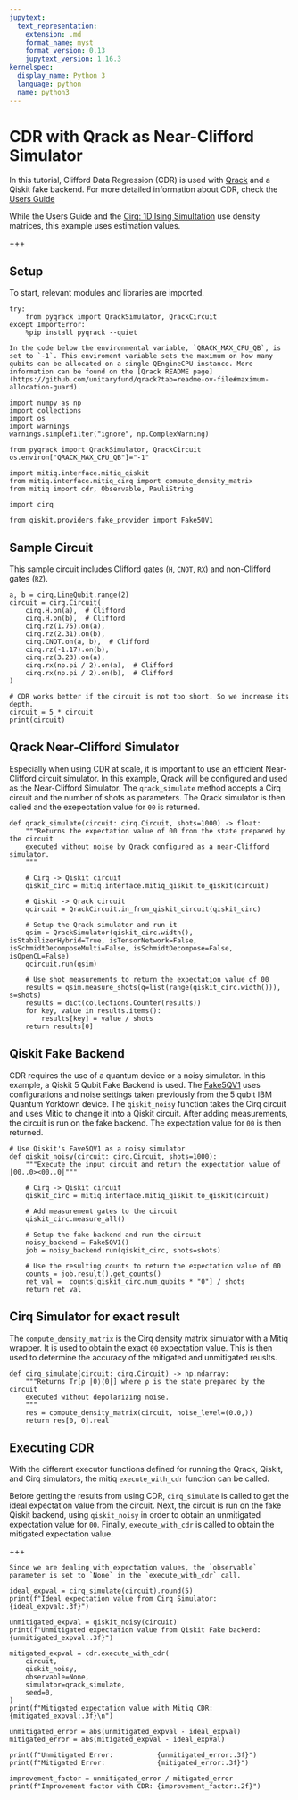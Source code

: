 ```yaml
---
jupytext:
  text_representation:
    extension: .md
    format_name: myst
    format_version: 0.13
    jupytext_version: 1.16.3
kernelspec:
  display_name: Python 3
  language: python
  name: python3
---
```


# CDR with Qrack as Near-Clifford Simulator

In this tutorial, Clifford Data Regression (CDR) is used with [Qrack](https://qrack.readthedocs.io/en/latest/) and a Qiskit fake backend. For more detailed information about CDR, check the [Users Guide](https://mitiq.readthedocs.io/en/stable/guide/cdr.html) 

While the Users Guide and the [Cirq: 1D Ising Simultation](https://mitiq.readthedocs.io/en/stable/examples/quantum_simulation_1d_ising.html) use density matrices, this example uses estimation values.

+++

## Setup

To start, relevant modules and libraries are imported.

```{code-cell} ipython3
try:
    from pyqrack import QrackSimulator, QrackCircuit
except ImportError:
    %pip install pyqrack --quiet
```

```{note}
In the code below the environmental variable, `QRACK_MAX_CPU_QB`, is set to `-1`. This enviroment variable sets the maximum on how many qubits can be allocated on a single QEngineCPU instance. More information can be found on the [Qrack README page](https://github.com/unitaryfund/qrack?tab=readme-ov-file#maximum-allocation-guard).
```

```{code-cell} ipython3
import numpy as np
import collections
import os
import warnings
warnings.simplefilter("ignore", np.ComplexWarning)

from pyqrack import QrackSimulator, QrackCircuit
os.environ["QRACK_MAX_CPU_QB"]="-1"

import mitiq.interface.mitiq_qiskit
from mitiq.interface.mitiq_cirq import compute_density_matrix
from mitiq import cdr, Observable, PauliString

import cirq

from qiskit.providers.fake_provider import Fake5QV1
```

## Sample Circuit

This sample circuit includes Clifford gates (`H`, `CNOT`, `RX`) and non-Clifford gates (`RZ`).

```{code-cell} ipython3
a, b = cirq.LineQubit.range(2)
circuit = cirq.Circuit(
    cirq.H.on(a),  # Clifford
    cirq.H.on(b),  # Clifford
    cirq.rz(1.75).on(a),
    cirq.rz(2.31).on(b),
    cirq.CNOT.on(a, b),  # Clifford
    cirq.rz(-1.17).on(b),
    cirq.rz(3.23).on(a),
    cirq.rx(np.pi / 2).on(a),  # Clifford
    cirq.rx(np.pi / 2).on(b),  # Clifford
)

# CDR works better if the circuit is not too short. So we increase its depth.
circuit = 5 * circuit
print(circuit)
```

## Qrack Near-Clifford Simulator

Especially when using CDR at scale, it is important to use an efficient Near-Clifford circuit simulator. In this example, Qrack will be configured and used as the Near-Clifford Simulator. The `qrack_simulate` method accepts a Cirq circuit and the number of shots as parameters. The Qrack simulator is then called and the exepectation value for `00` is returned.

```{code-cell} ipython3
def qrack_simulate(circuit: cirq.Circuit, shots=1000) -> float:
    """Returns the expectation value of 00 from the state prepared by the circuit
    executed without noise by Qrack configured as a near-Clifford simulator.
    """

    # Cirq -> Qiskit circuit
    qiskit_circ = mitiq.interface.mitiq_qiskit.to_qiskit(circuit)

    # Qiskit -> Qrack circuit
    qcircuit = QrackCircuit.in_from_qiskit_circuit(qiskit_circ) 

    # Setup the Qrack simulator and run it
    qsim = QrackSimulator(qiskit_circ.width(), isStabilizerHybrid=True, isTensorNetwork=False, isSchmidtDecomposeMulti=False, isSchmidtDecompose=False, isOpenCL=False)
    qcircuit.run(qsim)

    # Use shot measurements to return the expectation value of 00
    results = qsim.measure_shots(q=list(range(qiskit_circ.width())), s=shots)
    results = dict(collections.Counter(results))
    for key, value in results.items():
        results[key] = value / shots
    return results[0]
```

## Qiskit Fake Backend

CDR requires the use of a quantum device or a noisy simulator. In this example, a Qiskit 5 Qubit Fake Backend is used. The [Fake5QV1](https://docs.quantum.ibm.com/api/qiskit/qiskit.providers.fake_provider.Fake5QV1) uses configurations and noise settings taken previously from the 5 qubit IBM Quantum Yorktown device. The `qiskit_noisy` function takes the Cirq circuit and uses Mitiq to change it into a Qiskit circuit. After adding measurements, the circuit is run on the fake backend. The expectation value for `00` is then returned.

```{code-cell} ipython3
# Use Qiskit's Fave5QV1 as a noisy simulator
def qiskit_noisy(circuit: cirq.Circuit, shots=1000):
    """Execute the input circuit and return the expectation value of |00..0><00..0|"""

    # Cirq -> Qiskit circuit
    qiskit_circ = mitiq.interface.mitiq_qiskit.to_qiskit(circuit)

    # Add measurement gates to the circuit
    qiskit_circ.measure_all()

    # Setup the fake backend and run the circuit
    noisy_backend = Fake5QV1()
    job = noisy_backend.run(qiskit_circ, shots=shots)

    # Use the resulting counts to return the expectation value of 00
    counts = job.result().get_counts()
    ret_val =  counts[qiskit_circ.num_qubits * "0"] / shots
    return ret_val
```

## Cirq Simulator for exact result

The `compute_density_matrix` is the Cirq density matrix simulator with a Mitiq wrapper. It is used to obtain the exact `00` expectation value. This is then used to determine the accuracy of the mitigated and unmitigated reuslts.

```{code-cell} ipython3
def cirq_simulate(circuit: cirq.Circuit) -> np.ndarray:
    """Returns Tr[ρ |0⟩⟨0|] where ρ is the state prepared by the circuit 
    executed without depolarizing noise.
    """
    res = compute_density_matrix(circuit, noise_level=(0.0,))
    return res[0, 0].real
```

## Executing CDR

With the different executor functions defined for running the Qrack, Qiskit, and Cirq simulators, the mitiq `execute_with_cdr` function can be called.

Before getting the results from using CDR, `cirq_simulate` is called to get the ideal expectation value from the circuit. Next, the circuit is run on the fake Qiskit backend, using `qiskit_noisy` in order to obtain an unmitigated expectation value for `00`. Finally, `execute_with_cdr` is called to obtain the mitigated expectation value.

+++

```{note}
Since we are dealing with expectation values, the `observable` parameter is set to `None` in the `execute_with_cdr` call.
```

```{code-cell} ipython3
ideal_expval = cirq_simulate(circuit).round(5)
print(f"Ideal expectation value from Cirq Simulator: {ideal_expval:.3f}")

unmitigated_expval = qiskit_noisy(circuit)
print(f"Unmitigated expectation value from Qiskit Fake backend: {unmitigated_expval:.3f}")

mitigated_expval = cdr.execute_with_cdr(
    circuit,
    qiskit_noisy,
    observable=None,
    simulator=qrack_simulate,
    seed=0,
)
print(f"Mitigated expectation value with Mitiq CDR: {mitigated_expval:.3f}\n")

unmitigated_error = abs(unmitigated_expval - ideal_expval)
mitigated_error = abs(mitigated_expval - ideal_expval)

print(f"Unmitigated Error:           {unmitigated_error:.3f}")
print(f"Mitigated Error:             {mitigated_error:.3f}")

improvement_factor = unmitigated_error / mitigated_error
print(f"Improvement factor with CDR: {improvement_factor:.2f}")
```
